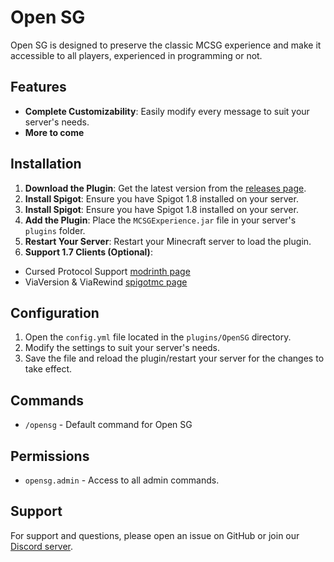 # Open SG

Open SG is designed to preserve the classic MCSG experience and make it accessible to all players, experienced in programming or not.

## Features

- **Complete Customizability**: Easily modify every message to suit your server's needs.
- **More to come**

## Installation

1. **Download the Plugin**: Get the latest version from the [releases page](https://github.com/EthsMC/open-sg/releases).
2. **Install Spigot**: Ensure you have Spigot 1.8 installed on your server.
2. **Install Spigot**: Ensure you have Spigot 1.8 installed on your server.
3. **Add the Plugin**: Place the `MCSGExperience.jar` file in your server's `plugins` folder.
4. **Restart Your Server**: Restart your Minecraft server to load the plugin.
5. **Support 1.7 Clients (Optional)**: 
 - Cursed Protocol Support [modrinth page](https://modrinth.com/plugin/cursedps/version/2)
 - ViaVersion & ViaRewind [spigotmc page](https://www.spigotmc.org/resources/viaversion.19254)

## Configuration

1. Open the `config.yml` file located in the `plugins/OpenSG` directory.
2. Modify the settings to suit your server's needs.
3. Save the file and reload the plugin/restart your server for the changes to take effect.

## Commands

- `/opensg` - Default command for Open SG

## Permissions

- `opensg.admin` - Access to all admin commands.

## Support

For support and questions, please open an issue on GitHub or join our [Discord server](https://discord.gg/hpH6VkK7Qs).
